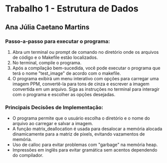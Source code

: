 # Trabalho 1 - Estrutura de Dados
## Ana Júlia Caetano Martins
### Passo-a-passo para executar o programa:

1. Abra um terminal ou prompt de comando no diretório onde os arquivos de código e o Makefile estão localizados.
2. No terminal, compile o programa.
3. Após a compilação bem-sucedida, você pode executar o programa que terá o nome "test_image" de acordo com o makefile.
4. O programa exibirá um menu interativo com opções para carregar uma imagem PPM, convertê-la para tons de cinza e escrever a imagem convertida em um arquivo. Siga as instruções no terminal para interagir com o programa e escolher as opções desejadas.

### Principais Decisões de Implementação:
- O programa permite que o usuário escolha o diretório e o nome do arquivo ao carregar e salvar a imagem.
- A função matrix_deallocation é usada para desalocar a memória alocada dinamicamente para a matriz de pixels, evitando vazamentos de memória.
- Uso de calloc para evitar problemas com "garbage" na memória heap.
- Impressões em inglês para evitar gramática sem acentos dependendo do compilador.
